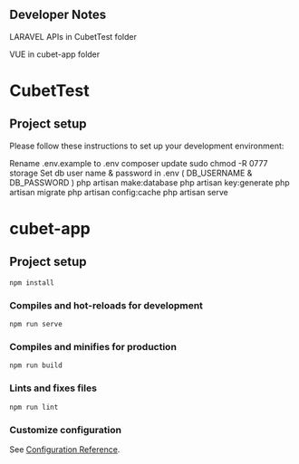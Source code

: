 ## Developer Notes

LARAVEL APIs in CubetTest folder

VUE in cubet-app folder

# CubetTest

## Project setup
Please follow these instructions to set up your development environment:

Rename .env.example to .env
composer update
sudo chmod -R 0777 storage
Set db user name & password in .env ( DB_USERNAME & DB_PASSWORD )
php artisan make:database
php artisan key:generate
php artisan migrate
php artisan config:cache
php artisan serve


# cubet-app

## Project setup
```
npm install
```

### Compiles and hot-reloads for development
```
npm run serve
```

### Compiles and minifies for production
```
npm run build
```

### Lints and fixes files
```
npm run lint
```

### Customize configuration
See [Configuration Reference](https://cli.vuejs.org/config/).


